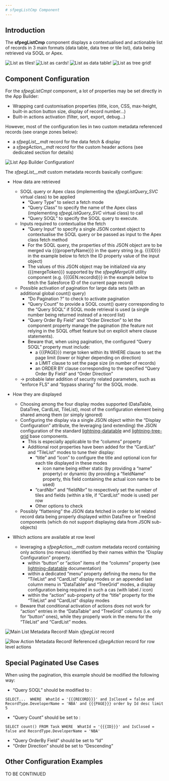 ```yaml
---
# sfpegListCmp Component
---
```


## Introduction

The **sfpegListCmp** component displays a contextualised and actionable list of records in 3 main formats (data table, data tree or tile list), data being retrieved via SOQL or Apex.

![List as tiles!](/media/sfpegListTiles.png) 
![List as cards!](/media/sfpegListCards.png)
![List as data table!](/media/sfpegListTable.png) 
![List as tree grid!](/media/sfpegListTree.png) 



## Component Configuration

For the *sfpegListCmpt* component, a lot of properties may be set directly in the App Builder:
* Wrapping card customisation properties (title, icon, CSS, max-height, built-in action button size, display of record number...)
* Built-in actions activation (filter, sort, export, debug...)

However, most of the configuration lies in two custom metadata referenced records (see orange zones below):
* a *sfpegList__mdt* record for the data fetch & display
* a  *sfpegAction__mdt* record for the custom header actions (see dedicated section for details)

![List App Builder Configuration!](/media/sfpegListConfiguration.png)


The *sfpegList__mdt* custom metadata records basically configure:
* How data are retrieved
    * SOQL query or Apex class (implementing the *sfpegListQuery_SVC* virtual class) to be applied
        * “Query Type” to select a fetch mode
        * “Query Class” to specify the name of the Apex class (implementing *sfpegListQuery_SVC* virtual class) to call
        * “Query SOQL” to specify the SOQL query to execute.
    * Inputs required to contextualise the fetch 
        * “Query Input” to specify a single JSON context object to contextualise the SOQL query or be passed as input to the Apex class fetch method
        * For the SOQL query, the properties of this JSON object are to be merged via {{{propertyName}}} in the query string  (e.g. {{{ID}}} in the example below to fetch the ID property value of the input object)
        * The values of this JSON object may be initialized via any {{{mergeToken}}} supported by the *sfpegMergeUtl* utility component (e.g. {{{GEN.recordId}}} in the example below to fetch the Salesforce ID of the current page record)
    * Possible activation of pagination for large data sets (with an additional global count() query)  
        * “Do Pagination ?” to check to activate pagination
        * “Query Count” to provide a SOQL count() query corresponding to the “Query SOQL” if SOQL mode retrieval is used (a single number being returned instead of a record list)
        * “Query Order By Field” and “Order Direction” to let the component property manage the pagination (the feature not relying in the SOQL offset feature but on explicit where clause statements).
        * Beware that, when using pagination,  the configured “Query SOQL” property must include:
            *  a {{{PAGE}}} merge token within its WHERE clause to set the page limit (lower or higher depending on direction)
            * a LIMIT clause to set the page size (in number of records)
            * an ORDER BY clause corresponding to the specified “Query Order By Field” and “Order Direction”
    * → probable later addition of security related parameters, such as “enforce FLS” and “bypass sharing“ for the SOQL mode.
* How they are displayed

    * Choosing among the four display modes supported (DataTable, DataTree, CardList, TileList), most of the configuration element being shared among them (or simply ignored)
    * Configuring the display via a single JSON object within the “Display Configuration” attribute, the leveraging (and extending) the JSON configuration of the standard [lightning-datatable](https://developer.salesforce.com/docs/component-library/bundle/lightning-datatable/documentation) and [lightning-tree-grid](https://developer.salesforce.com/docs/component-library/bundle/lightning-tree-grid/documentation) base components.
        * This is especially applicable to the “columns” property
        * Additional root properties have been added for the “CardList” and “TileList” modes to tune their display:
            * “title” and “icon” to configure the title and optional icon for each tile displayed in these modes
                * icon name being either static (by providing a “name” property) or dynamic (by providing a “fieldName“ property, this field containing the actual icon name to be used) 
            * “cardNbr” and “fieldNbr” to respectively set the number of tiles and fields (within a tile, if “CardList” mode is used) per row
            * Other options to check
    * Possibly “flattening” the JSON data fetched in order to let related record data being properly displayed within DataTree or TreeGrid components (which do not support displaying data from JSON sub-objects)
* Which actions are available at row level
    * leveraging a *sfpegAction__mdt* custom metadata record containing only actions (no menus) identified by their names within the “Display Configuration” property.
        * within “button” or “action” items of the “columns” property (see [lightning-datatable](https://developer.salesforce.com/docs/component-library/bundle/lightning-datatable/documentation) documentation)
        * within a dedicated “menu” property defining the menu for the “TileList” and “CardList” display modes or an appended last column menu in “DataTable” and “TreeGrid” modes, a display configuration being required in such a cas (with label / icon)
        * within the “action” sub-property of the “title” property for the “TileList” and “CardList” display modes
    * Beware that conditional activation of actions does not work for “action” entries in the  “DataTable” and “TreeGrid” columns (i.e. only for “button” ones), while they properly work in the menu for the “TileList” and “CardList” modes.


![Main List Metadata Record!](/media/sfpegListConfigMeta.png)
Main *sfpegList* record

![Row Action Metadata Record!](/media/sfpegListConfigMetaAction.png)
Referenced *sfpegAction* record for row level actions


## Special Paginated Use Cases

When using the pagination, this example should be modified the following way:

* “Query SOQL” should be modified to :
```
SELECT...  WHERE  WhatId = '{{{RECORD}}}' and IsClosed = false and RecordType.DeveloperName = 'NBA' and {{{PAGE}}} order by Id desc limit 5
```

* “Query Count” should be set to : 
```
SELECT count() FROM Task WHERE  WhatId = '{{{ID}}}' and IsClosed = false and RecordType.DeveloperName = 'NBA'
```

* “Query OrderBy Field” should be set to “Id”
* “Order Direction” should be set to “Descending“

## Other Configuration Examples

TO BE CONTINUED